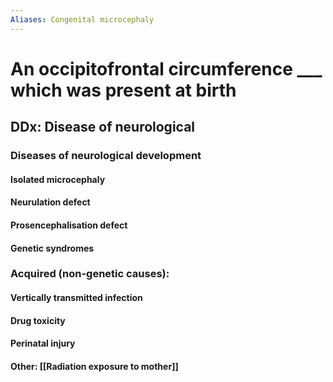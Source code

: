 ```yaml
---
Aliases: Congenital microcephaly
---
```

# An occipitofrontal circumference ___ which was present at birth
## DDx: Disease of neurological
### Diseases of neurological development
#### Isolated microcephaly 
#### Neurulation defect
#### Prosencephalisation defect
#### Genetic syndromes
### Acquired (non-genetic causes):
#### Vertically transmitted infection
#### Drug toxicity
#### Perinatal injury
#### Other: [[Radiation exposure to mother]]